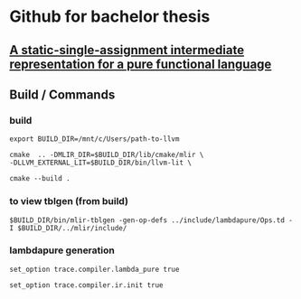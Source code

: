 # Github for bachelor thesis
## [A static-single-assignment intermediate representation for a pure functional language](./bachelor_thesis_matt_weingarten.pdf)


## Build / Commands

### build
```
export BUILD_DIR=/mnt/c/Users/path-to-llvm
  
cmake  .. -DMLIR_DIR=$BUILD_DIR/lib/cmake/mlir \
-DLLVM_EXTERNAL_LIT=$BUILD_DIR/bin/llvm-lit \

cmake --build .
```
### to view tblgen (from build)
```
$BUILD_DIR/bin/mlir-tblgen -gen-op-defs ../include/lambdapure/Ops.td -I $BUILD_DIR/../mlir/include/

```
### lambdapure generation


```
set_option trace.compiler.lambda_pure true

set_option trace.compiler.ir.init true
```
